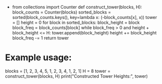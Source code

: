 - from collections import Counter
def construct_tower(blocks, H):
    block_counts = Counter(blocks)
    sorted_blocks = sorted(block_counts.keys(), key=lambda x: (-block_counts[x], x))
    tower = []
    height = 0
    for block in sorted_blocks:
        block_height = block
        block_freq = block_counts[block]
        while block_freq > 0 and height + block_height <= H:
            tower.append(block_height)
            height += block_height
            block_freq -= 1
    return tower

# Example usage:
blocks = [1, 2, 3, 4, 5, 1, 2, 3, 4, 1, 2, 1]
H = 8
tower = construct_tower(blocks, H)
print("Constructed Tower Heights:", tower)
